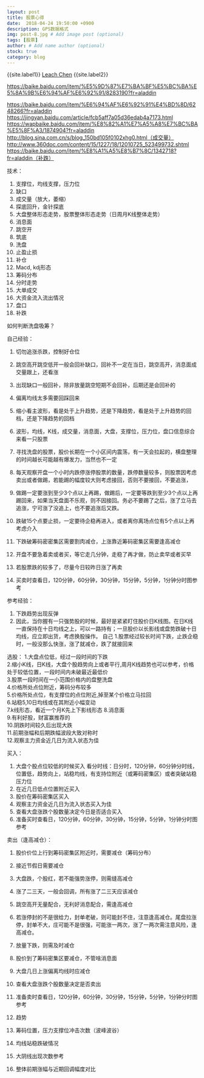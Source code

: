 ```yaml
---
layout: post
title: 股票心得
date:  2018-04-24 19:50:00 +0900  
description: GPS数据格式
img: post-8.jpg # Add image post (optional)
tags: [股票]
author: # Add name author (optional)
stock: true
category: blog
---
```


{{site.label1}} <a href="https://github.com/leach-chen/leach-chen.github.io/" target="\_blank">Leach Chen</a> {{site.label2}}

https://baike.baidu.com/item/%E5%9D%87%E7%BA%BF%E5%BC%BA%E5%8A%9B%E6%94%AF%E6%92%91/8283190?fr=aladdin

https://baike.baidu.com/item/%E6%94%AF%E6%92%91%E4%BD%8D/6248266?fr=aladdin
https://jingyan.baidu.com/article/fcb5aff7a05d36edab4a7173.html
https://wapbaike.baidu.com/item/%E8%82%A1%E7%A5%A8%E7%BC%BA%E5%8F%A3/1874904?fr=aladdin
http://blog.sina.com.cn/s/blog_150bd105f0102xhg0.html（成交量）
http://www.360doc.com/content/15/1227/18/12010725_523499732.shtml
https://baike.baidu.com/item/%E8%A1%A5%E8%B7%8C/1342718?fr=aladdin（补跌）


技术：
1. 支撑位，均线支撑，压力位
1. 缺口
1. 成交量（放大，萎缩）
1. 探底回升，金针探底
1. 大盘整体形态走势，股票整体形态走势（日周月K线整体走势）
1. 消息面
1. 跳空开
1. 筑底
1. 洗盘
1. 止盈止损
1. 补仓
1. Macd, kdj形态
1. 筹码分布
1. 分时走势
1. 大单成交
1. 大资金流入流出情况
1. 盘口
1. 补跌

如何判断洗盘吸筹？

自己经验：
1. 切勿追涨杀跌，控制好仓位
1. 跳空高开跳空低开一般会回补缺口，回补不一定在当日，跳空高开，消息面成交量跟上，还看涨
1. 出现缺口一般回补，除非放量跳空短期不会回补，后期还是会回补的
1. 偏离均线太多需要回踩回来
1. 缩小看主波形，看是处于上升趋势，还是下降趋势，看是处于上升趋势的回档，还是下降趋势的回档
1. 波形，均线，K线，成交量，消息面，大盘，支撑位，压力位，盘口信息综合来看一只股票
1. 寻找洗盘的股票，股价长期在一个小区间内震荡，有一天会拉起的，横盘整理的时间越长可能越有爆发力，当然也不一定

1. 每天观察开盘一个小时内跌停涨停股票的数量，跌停数量较多，则股票因考虑卖出或者做踢，若能踢的幅度较大则考虑接回，否则不要接回，不要追涨，
1. 做踢一定要涨到至少3个点以上再踢，做踢后，一定要等跌到至少3个点以上再踢回来，如果当天盘面不乐观，则不因接回。务必不要踢了之后，涨了立马去追涨，宁可涨了没追上，也不要追涨后又跌。
1. 跌破15个点要止损，一定要待企稳再进入，或者离你离场点位有5个点以上再考虑介入
1. 下跌破筹码密密集区需要割肉减仓，上涨靠近筹码密集区需要逢高减仓
1. 开盘不要急着卖或者买，等它走几分钟，走稳了再才做，防止卖早或者买早
1. 若股票跌的较多了，尽量今日较昨日涨了再卖
1. 买卖时查看日，120分钟，60分钟，30分钟，15分钟，5分钟，1分钟分时图参考



参考经验：
1. 下跌趋势出现反弹
1. 因此，当你握有一只强势股的时候，最好是紧紧盯住股价日K线图。在日K线一直保持在十日均线之上，可以一路持有；一旦股价以长影线或盘势跌破十日均线，应立即出货，考虑换股操作。
自己
1.股票经过较长时间下跌，止跌企稳时，一般没那么快涨，涨了就减仓，跌了就接回来


选股：
   1.大盘点位低，经过一段时间的下跌<br>
   2.缩小K线，日K线，大盘个股趋势向上或者平行,周月K线趋势也可以参考，价格处于较低位置，一段时间内未破最近最低价<br>
   3.股票一段时间在一小范围价格内的盘整洗盘<br>
   4.价格所处点位附近，筹码分布较多<br>
   5.价格所处点位，有支撑位的点位附近,掉至某个价格立马拉回<br>
   6.站稳5,10日均线或在其附近小幅变动<br>
   7.k线形态，看近一个月K先上下影线形态
   8.消息面<br>
   9.有利好股，财富赢推荐的<br>
   10.阴跌时间较久后出现大跌<br>
   11.前期涨幅和后期跌幅波段大致对称时<br>
   12.观察主力资金近几日为流入状态为佳

买入：
1. 大盘个股点位较低的时候买入
看分时线：日分时，120分钟，60分钟分时线，位置低，趋势向上，站稳均线，有支持位附近（或筹码密集区）或者突破站稳压力位
1. 在近几日低点位置附近买入
1. 股价在筹码密集区买入
1. 观察主力资金近几日为流入状态买入为佳
1. 查看大盘涨跌个股数量决定今日是否适合买入
1. 准备买时查看日，120分钟，60分钟，30分钟，15分钟，5分钟，1分钟分时图参考


卖出（逢高减仓）：
1. 股价价位上行到筹码密集区附近时，需要减仓（筹码分布）
1. 接近节假日需要减仓
1. 大盘跌，个股红，若不能强势涨停，则需缝高减仓
1. 涨了二三天，一般会回调，所有涨了二三天应该减仓
1. 跳空高开无量配合，无利好消息配合，需逢高减仓
1. 若涨停封的不是很给力，封单老破，则可能封不住，注意逢高减仓。尾盘拉涨停，封单不大，庄可能不是很强，可能涨一两次，涨了一两次需注意风险，逢高减仓。
1. 放量下跌，则需及时减仓
1. 股价到了筹码密集区要减仓，不管啥消息面
1. 大盘几日上涨偏离均线时应减仓
1. 查看大盘涨跌个股数量决定是否卖出
1. 准备卖时查看日，120分钟，60分钟，30分钟，15分钟，5分钟，1分钟分时图参考



1. 趋势
1. 筹码位置，压力支撑位冲击次数（波峰波谷）
1. 均线站稳跌破情况
1. 大阴线出现次数参考
1. 整体前期涨幅与近期回调幅度对比
